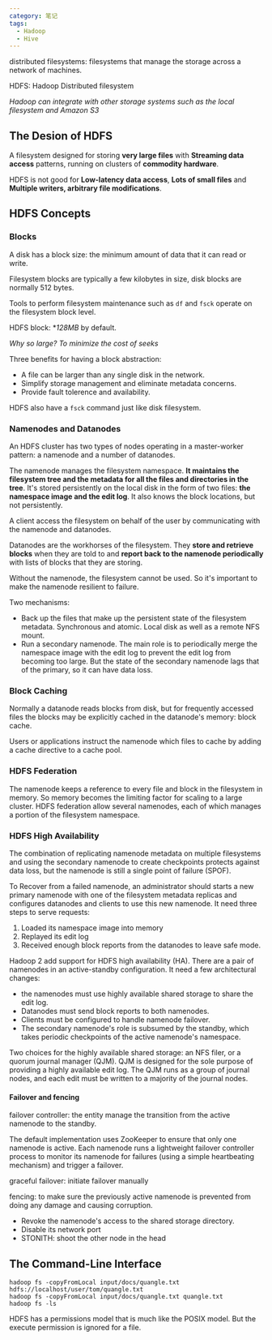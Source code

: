 ```yaml
---
category: 笔记
tags:
  - Hadoop
  - Hive
---
```


distributed filesystems: filesystems that manage the storage across a network of machines.

HDFS: Hadoop Distributed filesystem

*Hadoop can integrate with other storage systems such as the local filesystem and Amazon S3*

## The Desion of HDFS

A filesystem designed for storing **very large files** with **Streaming data access** patterns, running on clusters of **commodity hardware**.

HDFS is not good for **Low-latency data access**, **Lots of small files** and **Multiple writers, arbitrary file modifications**.

## HDFS Concepts

### Blocks

A disk has a block size: the minimum amount of data that it can read or write.

Filesystem blocks are typically a few kilobytes in size, disk blocks are normally 512 bytes.

Tools to perform filesystem maintenance such as `df` and `fsck` operate on the filesystem block level.

HDFS block: **128MB* by default.

*Why so large? To minimize the cost of seeks*

Three benefits for having a block abstraction:

* A file can be larger than any single disk in the network.
* Simplify storage management and eliminate metadata concerns.
* Provide fault tolerence and availability.

HDFS also have a `fsck` command just like disk filesystem.

### Namenodes and Datanodes

An HDFS cluster has two types of nodes operating in a master-worker pattern: a namenode and a number of datanodes.

The namenode manages the filesystem namespace. **It maintains the filesystem tree and the metadata for all the files and directories in the tree**. It's stored persistently on the local disk in the form of two files: **the namespace image and the edit log**. It also knows the block locations, but not persistently.

A client access the filesystem on behalf of the user by communicating with the namenode and datanodes.

Datanodes are the workhorses of the filesystem. They **store and retrieve blocks** when they are told to and **report back to the namenode periodically** with lists of blocks that they are storing.

Without the namenode, the filesystem cannot be used. So it's important to make the namenode resilient to failure.

Two mechanisms:

* Back up the files that make up the persistent state of the filesystem metadata. Synchronous and atomic. Local disk as well as a remote NFS mount.
* Run a secondary namenode. The main role is to periodically merge the namespace image with the edit log to prevent the edit log from becoming too large. But the state of the secondary namenode lags that of the primary, so it can have data loss.

### Block Caching

Normally a datanode reads blocks from disk, but for frequently accessed files the blocks may be explicitly cached in the datanode's memory: block cache.

Users or applications instruct the namenode which files to cache by adding a cache directive to a cache pool.

### HDFS Federation

The namenode keeps a reference to every file and block in the filesystem in memory. So memory becomes the limiting factor for scaling to a large cluster. HDFS federation allow several namenodes, each of which manages a portion of the filesystem namespace.

### HDFS High Availability

The combination of replicating namenode metadata on multiple filesystems and using the secondary namenode to create checkpoints protects against data loss, but the namenode is still a single point of failure (SPOF).

To Recover from a failed namenode, an administrator should starts a new primary namenode with one of the filesystem metadata replicas and configures datanodes and clients to use this new namenode. It need three steps to serve requests:

1. Loaded its namespace image into memory
2. Replayed its edit log
3. Received enough block reports from the datanodes to leave safe mode.

Hadoop 2 add support for HDFS high availability (HA). There are a pair of namenodes in an active-standby configuration. It need a few architectural changes:

* the namenodes must use highly available shared storage to share the edit log.
* Datanodes must send block reports to both namenodes.
* Clients must be configured to handle namenode failover.
* The secondary namenode's role is subsumed by the standby, which takes periodic checkpoints of the active namenode's namespace.

Two choices for the highly available shared storage: an NFS filer, or a quorum journal manager (QJM). QJM is designed for the sole purpose of providing a highly available edit log. The QJM runs as a group of journal nodes, and each edit must be written to a majority of the journal nodes.

#### Failover and fencing

failover controller: the entity manage the transition from the active namenode to the standby.

The default implementation uses ZooKeeper to ensure that only one namenode is active. Each namenode runs a lightweight failover controller process to monitor its namenode for failures (using a simple heartbeating mechanism) and trigger a failover.

graceful failover: initiate failover manually

fencing: to make sure the previously active namenode is prevented from doing any damage and causing corruption.

* Revoke the namenode's access to the shared storage directory.
* Disable its network port
* STONITH: shoot the other node in the head

## The Command-Line Interface

~~~Shell
hadoop fs -copyFromLocal input/docs/quangle.txt hdfs://localhost/user/tom/quangle.txt
hadoop fs -copyFromLocal input/docs/quangle.txt quangle.txt
hadoop fs -ls
~~~

HDFS has a permissions model that is much like the POSIX model. But the execute permission is ignored for a file.

